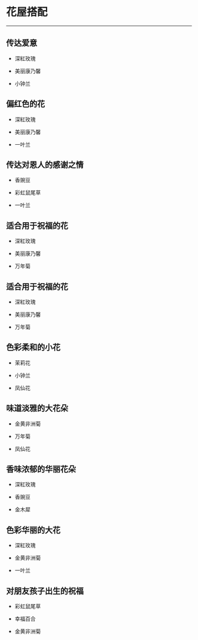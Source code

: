 # 花屋搭配

---

## 传达爱意

- 深紅玫瑰

- 美丽康乃馨

- 小钟兰

## 偏红色的花

- 深紅玫瑰

- 美丽康乃馨

- 一叶兰

## 传达对恩人的感谢之情

- 香豌豆

- 彩虹鼠尾草

- 一叶兰

## 适合用于祝福的花

- 深紅玫瑰

- 美丽康乃馨

- 万年菊

## 适合用于祝福的花

- 深紅玫瑰

- 美丽康乃馨

- 万年菊

## 色彩柔和的小花

- 茉莉花

- 小钟兰

- 凤仙花

## 味道淡雅的大花朵

- 金黄非洲菊

- 万年菊

- 凤仙花

## 香味浓郁的华丽花朵

- 深紅玫瑰

- 香豌豆

- 金木犀

## 色彩华丽的大花

- 深紅玫瑰

- 金黄非洲菊

- 一叶兰

## 对朋友孩子出生的祝福

- 彩虹鼠尾草

- 幸福百合

- 金黄非洲菊